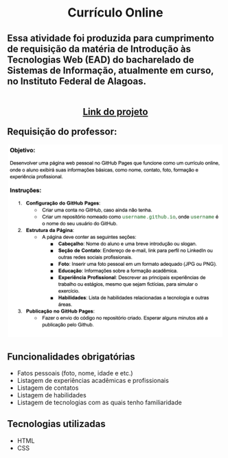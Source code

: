 <h1 align="center">Currículo Online</h1>
<h2> Essa atividade foi produzida para cumprimento de requisição da matéria de
  Introdução às Tecnologias Web (EAD) do bacharelado de Sistemas de Informação,
  atualmente em curso, no Instituto Federal de Alagoas.
  <br/>
  <br/>
  <p align="center"><a href="https://quokequack.github.io">Link do projeto</a></p>
  Requisição do professor:
</h2>
<div align="center">
  <img width="500" src="descricao-atvd.png"/>
</div>
<h2> Funcionalidades obrigatórias </h2>
<ul>
  <li> Fatos pessoais (foto, nome, idade e etc.) </li>
  <li> Listagem de experiências acadêmicas e profissionais </li>
  <li> Listagem de contatos </li>
  <li> Listagem de habilidades</li>
  <li> Listagem de tecnologias com as quais tenho familiaridade </li>
</ul>
<h2> Tecnologias utilizadas </h2>
<ul>
  <li> HTML </li>
  <li> CSS </li>
</ul>
